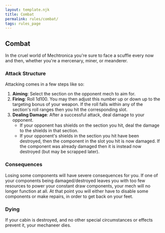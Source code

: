 ```yaml
---
layout: template.njk
title: Combat
permalink: rules/combat/
tags: rules_page
---
```

## Combat
In the cruel world of Mechtronica you're sure to face a scuffle every now and then, whether you're a mercenary, miner, or meanderer.

### Attack Structure
Attacking comes in a few steps like so:
 1. **Aiming**:
    Select the section on the opponent mech to aim for.
 2. **Firing**:
    Roll 1d100. You may then adjust this number up or down up to the targeting bonus of your weapon.
    If the roll falls within any of the section's roll ranges then you hit the corresponding slot.
 3. **Dealing Damage**:
    After a successful attack, deal damage to your opponent.
    - If your opponent has shields on the section you hit, deal the damage to the shields in that section.
    - If your opponent's shields in the section you hit have been destroyed, then the component in the slot you hit is now damaged.
      If the component was already damaged then it is instead now destroyed (but may be scrapped later).

### Consequences
Losing some components will have severe consequences for you.
If one of your components being damaged/destroyed leaves you with too few resources to power your constant draw components, your mech will no longer function at all.
At that point you will either have to disable some components or make repairs, in order to get back on your feet.

### Dying
If your cabin is destroyed, and no other special circumstances or effects prevent it, your mechaneer dies.